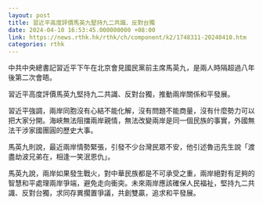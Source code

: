 ```yaml
---
layout: post
title: 習近平高度評價馬英九堅持九二共識、反對台獨
date: 2024-04-10 16:53:45.000000000 +08:00
link: https://news.rthk.hk/rthk/ch/component/k2/1748311-20240410.htm
categories: rthk
---
```


中共中央總書記習近平下午在北京會見國民黨前主席馬英九，是兩人時隔超過八年後第二次會晤。

習近平高度評價馬英九堅持九二共識、反對台獨，推動兩岸關係和平發展。

習近平強調，兩岸同胞沒有心結不能化解，沒有問題不能商量，沒有什麼勢力可以把大家分開。海峽無法阻擋兩岸親情，無法改變兩岸是同一個民族的事實，外國無法干涉家國團圓的歷史大事。

馬英九則說，最近兩岸情勢緊張，引發不少台灣民眾不安，他引述魯迅先生說「渡盡劫波兄弟在，相逢一笑泯恩仇」。

馬英九說，兩岸如果發生戰火，對中華民族都是不可承受之重，兩岸絕對有足夠的智慧和平處理兩岸爭端，避免走向衝突。未來兩岸應該確保人民福祉，堅持九二共識、反對台獨，求同存異擱置爭議，共創雙贏，追求和平發展。
